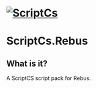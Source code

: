 # [![ScriptCs](https://secure.gravatar.com/avatar/5c754f646971d8bc800b9d4057931938?s=200)](http://scriptcs.net/)
# ScriptCs.Rebus


## What is it?

A ScriptCS script pack for Rebus.
